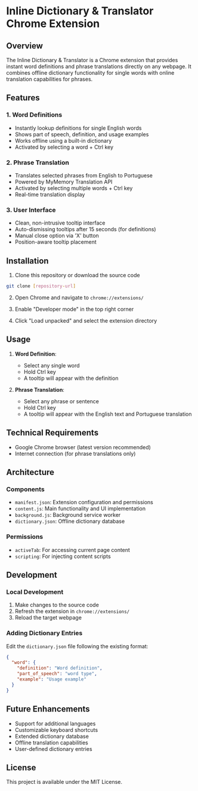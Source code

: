 # Inline Dictionary & Translator Chrome Extension

## Overview
The Inline Dictionary & Translator is a Chrome extension that provides instant word definitions and phrase translations directly on any webpage. It combines offline dictionary functionality for single words with online translation capabilities for phrases.

## Features

### 1. Word Definitions
- Instantly lookup definitions for single English words
- Shows part of speech, definition, and usage examples
- Works offline using a built-in dictionary
- Activated by selecting a word + Ctrl key

### 2. Phrase Translation
- Translates selected phrases from English to Portuguese
- Powered by MyMemory Translation API
- Activated by selecting multiple words + Ctrl key
- Real-time translation display

### 3. User Interface
- Clean, non-intrusive tooltip interface
- Auto-dismissing tooltips after 15 seconds (for definitions)
- Manual close option via 'X' button
- Position-aware tooltip placement

## Installation

1. Clone this repository or download the source code
```bash
git clone [repository-url]
```

2. Open Chrome and navigate to `chrome://extensions/`

3. Enable "Developer mode" in the top right corner

4. Click "Load unpacked" and select the extension directory

## Usage

1. **Word Definition**:
   - Select any single word
   - Hold Ctrl key
   - A tooltip will appear with the definition

2. **Phrase Translation**:
   - Select any phrase or sentence
   - Hold Ctrl key
   - A tooltip will appear with the English text and Portuguese translation

## Technical Requirements

- Google Chrome browser (latest version recommended)
- Internet connection (for phrase translations only)

## Architecture

### Components
- `manifest.json`: Extension configuration and permissions
- `content.js`: Main functionality and UI implementation
- `background.js`: Background service worker
- `dictionary.json`: Offline dictionary database

### Permissions
- `activeTab`: For accessing current page content
- `scripting`: For injecting content scripts

## Development

### Local Development
1. Make changes to the source code
2. Refresh the extension in `chrome://extensions/`
3. Reload the target webpage

### Adding Dictionary Entries
Edit the `dictionary.json` file following the existing format:
```json
{
  "word": {
    "definition": "Word definition",
    "part_of_speech": "word type",
    "example": "Usage example"
  }
}
```

## Future Enhancements
- Support for additional languages
- Customizable keyboard shortcuts
- Extended dictionary database
- Offline translation capabilities
- User-defined dictionary entries

## License
This project is available under the MIT License.
